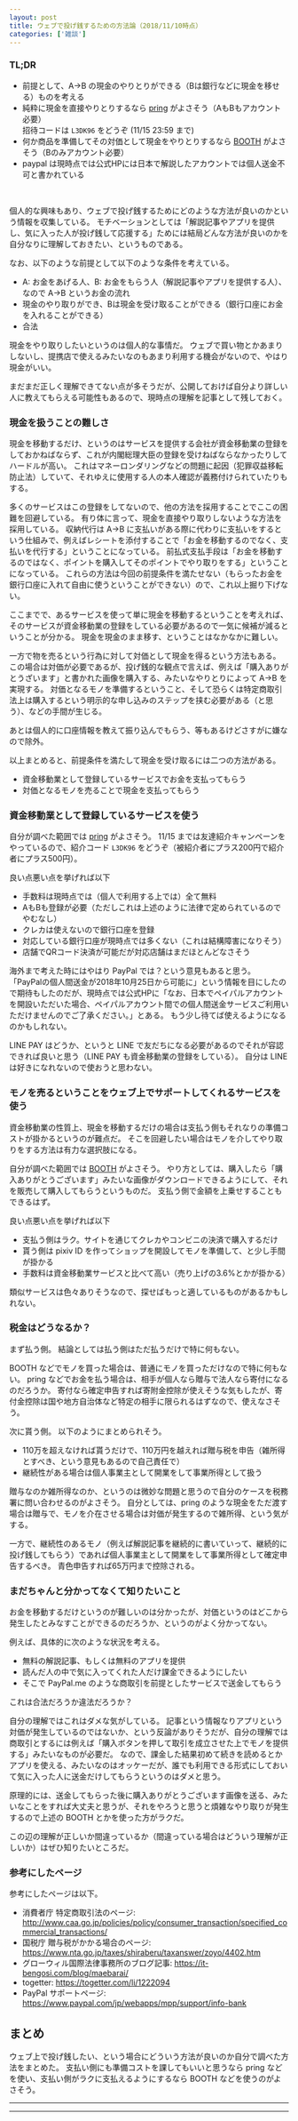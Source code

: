 ```yaml
---
layout: post
title: ウェブで投げ銭するための方法論（2018/11/10時点）
categories: ['雑談']
---
```


### TL;DR
- 前提として、A->B の現金のやりとりができる（Bは銀行などに現金を移せる）ものを考える
- 純粋に現金を直接やりとりするなら [pring](https://www.pring.jp/) がよさそう（AもBもアカウント必要）  
  招待コードは `L3DK96` をどうぞ (11/15 23:59 まで)
- 何か商品を準備してその対価として現金をやりとりするなら [BOOTH](https://booth.pm/ja) がよさそう（Bのみアカウント必要）
- paypal は現時点では公式HPには日本で解説したアカウントでは個人送金不可と書かれている
<br>

<script type="text/javascript" src="https://cdn.mathjax.org/mathjax/latest/MathJax.js?config=TeX-AMS-MML_HTMLorMML"></script>

個人的な興味もあり、ウェブで投げ銭するためにどのような方法が良いのかという情報を収集している。
モチベーションとしては「解説記事やアプリを提供し、気に入った人が投げ銭して応援する」ためには結局どんな方法が良いのかを自分なりに理解しておきたい、というものである。

なお、以下のような前提として以下のような条件を考えている。
- A: お金をあげる人、B: お金をもらう人（解説記事やアプリを提供する人）、なので A->B というお金の流れ
- 現金のやり取りができ、Bは現金を受け取ることができる（銀行口座にお金を入れることができる）
- 合法

現金をやり取りしたいというのは個人的な事情だ。
ウェブで買い物とかあまりしないし、提携店で使えるみたいなのもあまり利用する機会がないので、やはり現金がいい。

まだまだ正しく理解できてない点が多そうだが、公開しておけば自分より詳しい人に教えてもらえる可能性もあるので、現時点の理解を記事として残しておく。

### 現金を扱うことの難しさ
現金を移動するだけ、というのはサービスを提供する会社が資金移動業の登録をしておかねばならず、これが内閣総理大臣の登録を受けねばならなかったりしてハードルが高い。
これはマネーロンダリングなどの問題に起因（犯罪収益移転防止法）していて、それゆえに使用する人の本人確認が義務付けられていたりもする。

多くのサービスはこの登録をしてないので、他の方法を採用することでここの困難を回避している。
有り体に言って、現金を直接やり取りしないような方法を採用している。
収納代行は A->B に支払いがある際に代わりに支払いをするという仕組みで、例えばレシートを添付することで「お金を移動するのでなく、支払いを代行する」ということになっている。
前払式支払手段は「お金を移動するのではなく、ポイントを購入してそのポイントでやり取りをする」ということになっている。
これらの方法は今回の前提条件を満たせない（もらったお金を銀行口座に入れて自由に使うということができない）ので、これ以上掘り下げない。

ここまでで、あるサービスを使って単に現金を移動するということを考えれば、そのサービスが資金移動業の登録をしている必要があるので一気に候補が減るということが分かる。
現金を現金のまま移す、ということはなかなかに難しい。

一方で物を売るという行為に対して対価として現金を得るという方法もある。
この場合は対価が必要であるが、投げ銭的な観点で言えば、例えば「購入ありがとうざいます」と書かれた画像を購入する、みたいなやりとりによって A->B を実現する。
対価となるモノを準備するということ、そして恐らくは特定商取引法上は購入するという明示的な申し込みのステップを挟む必要がある（と思う）、などの手間が生じる。

あとは個人的に口座情報を教えて振り込んでもらう、等もあるけどさすがに嫌なので除外。

以上まとめると、前提条件を満たして現金を受け取るには二つの方法がある。
- 資金移動業として登録しているサービスでお金を支払ってもらう
- 対価となるモノを売ることで現金を支払ってもらう

### 資金移動業として登録しているサービスを使う
自分が調べた範囲では [pring](https://www.pring.jp/) がよさそう。
11/15 までは友達紹介キャンペーンをやっているので、紹介コード `L3DK96` をどうぞ（被紹介者にプラス200円で紹介者にプラス500円）。

良い点悪い点を挙げれば以下
- 手数料は現時点では（個人で利用する上では）全て無料
- AもBも登録が必要（ただしこれは上述のように法律で定められているのでやむなし）
- クレカは使えないので銀行口座を登録
- 対応している銀行口座が現時点では多くない（これは結構障害になりそう）
- 店舗でQRコード決済が可能だが対応店舗はまだほとんどなさそう

海外まで考えた時にはやはり PayPal では？という意見もあると思う。
「PayPalの個人間送金が2018年10月25日から可能に」という情報を目にしたので期待もしたのだが、現時点では公式HPに「なお、日本でペイパルアカウントを開設いただいた場合、ペイパルアカウント間での個人間送金サービスご利用いただけませんのでご了承ください。」とある。
もう少し待てば使えるようになるのかもしれない。

LINE PAY はどうか、というと LINE で友だちになる必要があるのでそれが容認できれば良いと思う（LINE PAY も資金移動業の登録をしている）。
自分は LINE は好きになれないので使おうと思わない。

### モノを売るということをウェブ上でサポートしてくれるサービスを使う
資金移動業の性質上、現金を移動するだけの場合は支払う側もそれなりの準備コストが掛かるというのが難点だ。
そこを回避したい場合はモノを介してやり取りをする方法は有力な選択肢になる。

自分が調べた範囲では [BOOTH](https://booth.pm/ja) がよさそう。
やり方としては、購入したら「購入ありがとうございます」みたいな画像がダウンロードできるようにして、それを販売して購入してもらうというものだ。
支払う側で金額を上乗せすることもできるはず。

良い点悪い点を挙げれば以下
- 支払う側はラク。サイトを通じてクレカやコンビニの決済で購入するだけ
- 貰う側は pixiv ID を作ってショップを開設してモノを準備して、と少し手間が掛かる
- 手数料は資金移動業サービスと比べて高い（売り上げの3.6%とかが掛かる）

類似サービスは色々ありそうなので、探せばもっと適しているものがあるかもしれない。

### 税金はどうなるか？
まず払う側。
結論としては払う側はただ払うだけで特に何もない。

BOOTH などでモノを買った場合は、普通にモノを買っただけなので特に何もない。
pring などでお金を払う場合は、相手が個人なら贈与で法人なら寄付になるのだろうか。
寄付なら確定申告すれば寄附金控除が使えそうな気もしたが、寄付金控除は国や地方自治体など特定の相手に限られるはずなので、使えなさそう。

次に貰う側。
以下のようにまとめられそう。
- 110万を超えなければ貰うだけで、110万円を越えれば贈与税を申告（雑所得とすべき、という意見もあるので自己責任で）
- 継続性がある場合は個人事業主として開業をして事業所得として扱う

贈与なのか雑所得なのか、というのは微妙な問題と思うので自分のケースを税務署に問い合わせるのがよさそう。
自分としては、pring のような現金をただ渡す場合は贈与で、モノを介在させる場合は対価が発生するので雑所得、という気がする。

一方で、継続性のあるモノ（例えば解説記事を継続的に書いていって、継続的に投げ銭してもらう）であれば個人事業主として開業をして事業所得として確定申告するべき。
青色申告すれば65万円まで控除される。

### まだちゃんと分かってなくて知りたいこと
お金を移動するだけというのが難しいのは分かったが、対価というのはどこから発生したとみなすことができるのだろうか、というのがよく分かってない。

例えば、具体的に次のような状況を考える。
- 無料の解説記事、もしくは無料のアプリを提供
- 読んだ人の中で気に入ってくれた人だけ課金できるようにしたい
- そこで PayPal.me のような商取引を前提としたサービスで送金してもらう

これは合法だろうか違法だろうか？

自分の理解ではこれはダメな気がしている。
記事という情報なりアプリという対価が発生しているのではないか、という反論がありそうだが、自分の理解では商取引とするには例えば「購入ボタンを押して取引を成立させた上でモノを提供する」みたいなものが必要だ。
なので、課金した結果初めて続きを読めるとかアプリを使える、みたいなのはオッケーだが、誰でも利用できる形式にしておいて気に入った人に送金だけしてもらうというのはダメと思う。

原理的には、送金してもらった後に購入ありがとうございます画像を送る、みたいなことをすれば大丈夫と思うが、それをやろうと思うと煩雑なやり取りが発生するので上述の BOOTH とかを使った方がラクだ。

この辺の理解が正しいか間違っているか（間違っている場合はどういう理解が正しいか）はぜひ知りたいところだ。

### 参考にしたページ
参考にしたページは以下。
- 消費者庁 特定商取引法のページ: http://www.caa.go.jp/policies/policy/consumer_transaction/specified_commercial_transactions/
- 国税庁 贈与税がかかる場合のページ: https://www.nta.go.jp/taxes/shiraberu/taxanswer/zoyo/4402.htm
- グローウィル国際法律事務所のブログ記事: https://it-bengosi.com/blog/maebarai/
- togetter: https://togetter.com/li/1222094
- PayPal サポートページ: https://www.paypal.com/jp/webapps/mpp/support/info-bank


## まとめ
ウェブ上で投げ銭したい、という場合にどういう方法が良いのか自分で調べた方法をまとめた。
支払い側にも準備コストを課してもいいと思うなら pring などを使い、支払い側がラクに支払えるようにするなら BOOTH などを使うのがよさそう。

---
---
<br>
